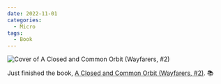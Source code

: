 ```yaml
---
date: 2022-11-01
categories:
  - Micro
tags:
  - Book
---
```


![Cover of A Closed and Common Orbit (Wayfarers, #2)](https://i.gr-assets.com/images/S/compressed.photo.goodreads.com/books/1457598923l/29475447._SY475_.jpg)

Just finished the book, [A Closed and Common Orbit (Wayfarers, #2)](https://www.goodreads.com/review/show/4039649985?utm_medium=api&utm_source=rss). 📚